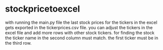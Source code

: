 # stockpricetoexcel

with running the main.py file the last stock prices for the tickers in the excel gets exported in the tickerprices.csv file.
you can adjust the tickers in the excel file and add more rows with other stock tickers.
for finding the stock the ticker name in the second column must match.
the first ticker must be in the third row.